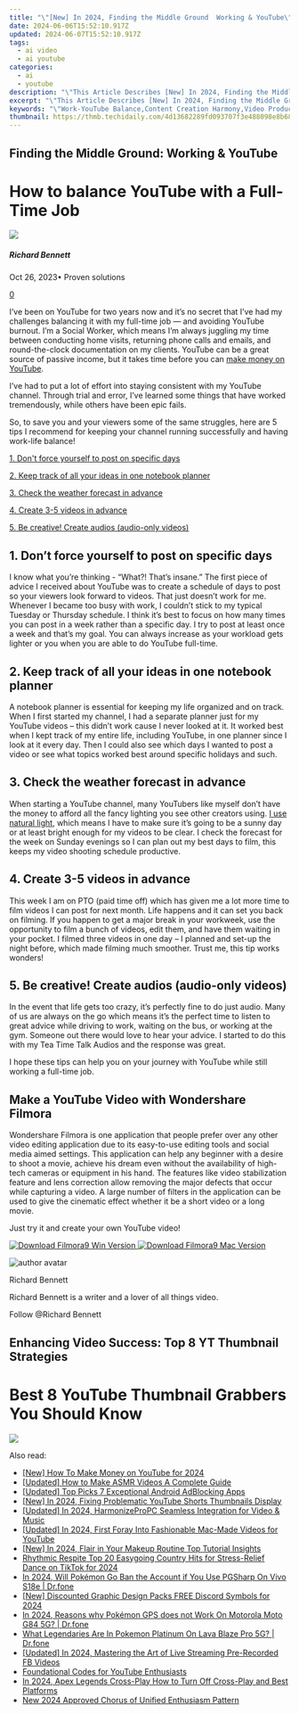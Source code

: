 ```yaml
---
title: "\"[New] In 2024, Finding the Middle Ground  Working & YouTube\""
date: 2024-06-06T15:52:10.917Z
updated: 2024-06-07T15:52:10.917Z
tags:
  - ai video
  - ai youtube
categories:
  - ai
  - youtube
description: "\"This Article Describes [New] In 2024, Finding the Middle Ground: Working & YouTube\""
excerpt: "\"This Article Describes [New] In 2024, Finding the Middle Ground: Working & YouTube\""
keywords: "\"Work-YouTube Balance,Content Creation Harmony,Video Production Rhythm,Online Collaboration Space,Median Filmmaking,Streaming Growth Equilibrium,YouTube Producer Synergy\""
thumbnail: https://thmb.techidaily.com/4d13682289fd093707f3e488098e8b68b405e6325695bb2b5c751424b8cb1104.jpeg
---
```


## Finding the Middle Ground: Working & YouTube

# How to balance YouTube with a Full-Time Job

![](https://images.wondershare.com/filmora/article-images/richard-bennett.jpg)

##### Richard Bennett

 Oct 26, 2023• Proven solutions

[0](#commentsBoxSeoTemplate)

I’ve been on YouTube for two years now and it’s no secret that I’ve had my challenges balancing it with my full-time job — and avoiding YouTube burnout. I’m a Social Worker, which means I’m always juggling my time between conducting home visits, returning phone calls and emails, and round-the-clock documentation on my clients. YouTube can be a great source of passive income, but it takes time before you can [make money on YouTube](https://www.filmora.io/community-blog/youtube-monetization---the-ultimate-guide-to-ad-revenue-422.html).

I’ve had to put a lot of effort into staying consistent with my YouTube channel. Through trial and error, I’ve learned some things that have worked tremendously, while others have been epic fails.

So, to save you and your viewers some of the same struggles, here are 5 tips I recommend for keeping your channel running successfully and having work-life balance!

[1\. Don't force yourself to post on specific days](#specificdays)

[2\. Keep track of all your ideas in one notebook planner](#notebook)

[3\. Check the weather forecast in advance](#weather)

[4\. Create 3-5 videos in advance](#createvideos)

[5. Be creative! Create audios (audio-only videos)](#createaudio)

## 1. Don’t force yourself to post on specific days

I know what you’re thinking - “What?! That’s insane.” The first piece of advice I received about YouTube was to create a schedule of days to post so your viewers look forward to videos. That just doesn’t work for me. Whenever I became too busy with work, I couldn’t stick to my typical Tuesday or Thursday schedule. I think it’s best to focus on how many times you can post in a week rather than a specific day. I try to post at least once a week and that’s my goal. You can always increase as your workload gets lighter or you when you are able to do YouTube full-time.

## 2. Keep track of all your ideas in one notebook planner

A notebook planner is essential for keeping my life organized and on track. When I first started my channel, I had a separate planner just for my YouTube videos – this didn’t work cause I never looked at it. It worked best when I kept track of my entire life, including YouTube, in one planner since I look at it every day. Then I could also see which days I wanted to post a video or see what topics worked best around specific holidays and such.

## 3. Check the weather forecast in advance

When starting a YouTube channel, many YouTubers like myself don’t have the money to afford all the fancy lighting you see other creators using. [I use natural light](https://tools.techidaily.com/wondershare/filmora/download/), which means I have to make sure it’s going to be a sunny day or at least bright enough for my videos to be clear. I check the forecast for the week on Sunday evenings so I can plan out my best days to film, this keeps my video shooting schedule productive.

## 4. Create 3-5 videos in advance

This week I am on PTO (paid time off) which has given me a lot more time to film videos I can post for next month. Life happens and it can set you back on filming. If you happen to get a major break in your workweek, use the opportunity to film a bunch of videos, edit them, and have them waiting in your pocket. I filmed three videos in one day – I planned and set-up the night before, which made filming much smoother. Trust me, this tip works wonders!

## 5. Be creative! Create audios (audio-only videos)

In the event that life gets too crazy, it’s perfectly fine to do just audio. Many of us are always on the go which means it’s the perfect time to listen to great advice while driving to work, waiting on the bus, or working at the gym. Someone out there would love to hear your advice. I started to do this with my Tea Time Talk Audios and the response was great.

I hope these tips can help you on your journey with YouTube while still working a full-time job.

## Make a YouTube Video with Wondershare Filmora

Wondershare Filmora is one application that people prefer over any other video editing application due to its easy-to-use editing tools and social media aimed settings. This application can help any beginner with a desire to shoot a movie, achieve his dream even without the availability of high-tech cameras or equipment in his hand. The features like video stabilization feature and lens correction allow removing the major defects that occur while capturing a video. A large number of filters in the application can be used to give the cinematic effect whether it be a short video or a long movie.

Just try it and create your own YouTube video!

[![Download Filmora9 Win Version](https://images.wondershare.com/filmora/guide/download-btn-win.jpg) ](https://tools.techidaily.com/wondershare/filmora/download/) [![Download Filmora9 Mac Version](https://images.wondershare.com/filmora/guide/download-btn-mac.jpg) ](https://tools.techidaily.com/wondershare/filmora/download/)

![author avatar](https://images.wondershare.com/filmora/article-images/richard-bennett.jpg)

Richard Bennett

Richard Bennett is a writer and a lover of all things video.

Follow @Richard Bennett


<ins class="adsbygoogle"
     style="display:block"
     data-ad-format="autorelaxed"
     data-ad-client="ca-pub-7571918770474297"
     data-ad-slot="1223367746"></ins>

## Enhancing Video Success: Top 8 YT Thumbnail Strategies

# Best 8 YouTube Thumbnail Grabbers You Should Know

![](https://images.wondershare.com/filmora/article-images/richard-bennett.jpg)

<span class="atpl-alsoreadstyle">Also read:</span>
<div><ul>
<li><a href="https://eaxpv-info.techidaily.com/new-how-to-make-money-on-youtube-for-2024/"><u>[New] How To Make Money on YouTube for 2024</u></a></li>
<li><a href="https://eaxpv-info.techidaily.com/updated-how-to-make-asmr-videos-a-complete-guide/"><u>[Updated] How to Make ASMR Videos  A Complete Guide</u></a></li>
<li><a href="https://eaxpv-info.techidaily.com/updated-top-picks-7-exceptional-android-adblocking-apps/"><u>[Updated] Top Picks  7 Exceptional Android AdBlocking Apps</u></a></li>
<li><a href="https://eaxpv-info.techidaily.com/new-in-2024-fixing-problematic-youtube-shorts-thumbnails-display/"><u>[New] In 2024, Fixing Problematic YouTube Shorts Thumbnails Display</u></a></li>
<li><a href="https://eaxpv-info.techidaily.com/updated-in-2024-harmonizepropc-seamless-integration-for-video-and-music/"><u>[Updated] In 2024, HarmonizeProPC  Seamless Integration for Video & Music</u></a></li>
<li><a href="https://eaxpv-info.techidaily.com/updated-in-2024-first-foray-into-fashionable-mac-made-videos-for-youtube/"><u>[Updated] In 2024, First Foray Into Fashionable Mac-Made Videos for YouTube</u></a></li>
<li><a href="https://eaxpv-info.techidaily.com/new-in-2024-flair-in-your-makeup-routine-top-tutorial-insights/"><u>[New] In 2024, Flair in Your Makeup Routine  Top Tutorial Insights</u></a></li>
<li><a href="https://tiktok-video-recordings.techidaily.com/rhythmic-respite-top-20-easygoing-country-hits-for-stress-relief-dance-on-tiktok-for-2024/"><u>Rhythmic Respite  Top 20 Easygoing Country Hits for Stress-Relief Dance on TikTok for 2024</u></a></li>
<li><a href="https://change-location.techidaily.com/in-2024-will-pokemon-go-ban-the-account-if-you-use-pgsharp-on-vivo-s18e-drfone-by-drfone-virtual-android/"><u>In 2024, Will Pokémon Go Ban the Account if You Use PGSharp On Vivo S18e | Dr.fone</u></a></li>
<li><a href="https://discord-videos.techidaily.com/new-discounted-graphic-design-packs-free-discord-symbols-for-2024/"><u>[New] Discounted Graphic Design Packs  FREE Discord Symbols for 2024</u></a></li>
<li><a href="https://android-pokemon-go.techidaily.com/in-2024-reasons-why-pokemon-gps-does-not-work-on-motorola-moto-g84-5g-drfone-by-drfone-virtual-android/"><u>In 2024, Reasons why Pokémon GPS does not Work On Motorola Moto G84 5G? | Dr.fone</u></a></li>
<li><a href="https://android-pokemon-go.techidaily.com/what-legendaries-are-in-pokemon-platinum-on-lava-blaze-pro-5g-drfone-by-drfone-virtual-android/"><u>What Legendaries Are In Pokemon Platinum On Lava Blaze Pro 5G? | Dr.fone</u></a></li>
<li><a href="https://facebook-video-content.techidaily.com/updated-in-2024-mastering-the-art-of-live-streaming-pre-recorded-fb-videos/"><u>[Updated] In 2024, Mastering the Art of Live Streaming Pre-Recorded FB Videos</u></a></li>
<li><a href="https://youtube-video-recordings.techidaily.com/foundational-codes-for-youtube-enthusiasts/"><u>Foundational Codes for YouTube Enthusiasts</u></a></li>
<li><a href="https://screen-video-capture.techidaily.com/in-2024-apex-legends-cross-play-how-to-turn-off-cross-play-and-best-platforms/"><u>In 2024, Apex Legends Cross-Play  How to Turn Off Cross-Play and Best Platforms</u></a></li>
<li><a href="https://sound-tweaking.techidaily.com/new-2024-approved-chorus-of-unified-enthusiasm-pattern/"><u>New 2024 Approved Chorus of Unified Enthusiasm Pattern</u></a></li>
</ul></div>
